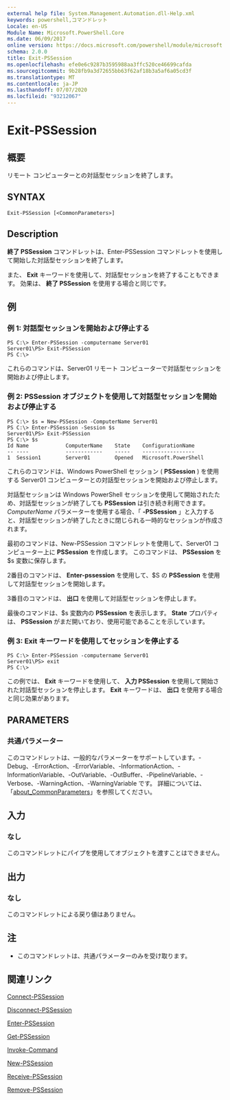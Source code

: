```yaml
---
external help file: System.Management.Automation.dll-Help.xml
keywords: powershell,コマンドレット
Locale: en-US
Module Name: Microsoft.PowerShell.Core
ms.date: 06/09/2017
online version: https://docs.microsoft.com/powershell/module/microsoft.powershell.core/exit-pssession?view=powershell-5.1&WT.mc_id=ps-gethelp
schema: 2.0.0
title: Exit-PSSession
ms.openlocfilehash: efe0e6c9287b3595988aa3ffc520ce46699cafda
ms.sourcegitcommit: 9b28fb9a3d72655bb63f62af18b3a5af6a05cd3f
ms.translationtype: MT
ms.contentlocale: ja-JP
ms.lasthandoff: 07/07/2020
ms.locfileid: "93212067"
---
```

# Exit-PSSession

## 概要
リモート コンピューターとの対話型セッションを終了します。

## SYNTAX

```
Exit-PSSession [<CommonParameters>]
```

## Description
**終了 PSSession** コマンドレットは、Enter-PSSession コマンドレットを使用して開始した対話型セッションを終了します。

また、 **Exit** キーワードを使用して、対話型セッションを終了することもできます。
効果は、 **終了 PSSession** を使用する場合と同じです。

## 例

### 例 1: 対話型セッションを開始および停止する

```
PS C:\> Enter-PSSession -computername Server01
Server01\PS> Exit-PSSession
PS C:\>
```

これらのコマンドは、Server01 リモート コンピューターで対話型セッションを開始および停止します。

### 例 2: PSSession オブジェクトを使用して対話型セッションを開始および停止する

```
PS C:\> $s = New-PSSession -ComputerName Server01
PS C:\> Enter-PSSession -Session $s
Server01\PS> Exit-PSSession
PS C:\> $s
Id Name            ComputerName    State    ConfigurationName
-- ----            ------------    -----    -----------------
1  Session1        Server01        Opened   Microsoft.PowerShell
```

これらのコマンドは、Windows PowerShell セッション ( **PSSession** ) を使用する Server01 コンピューターとの対話型セッションを開始および停止します。

対話型セッションは Windows PowerShell セッションを使用して開始されたため、対話型セッションが終了しても **PSSession** は引き続き利用できます。
*ComputerName* パラメーターを使用する場合、「 **-PSSession** 」と入力すると、対話型セッションが終了したときに閉じられる一時的なセッションが作成されます。

最初のコマンドは、New-PSSession コマンドレットを使用して、Server01 コンピューター上に **PSSession** を作成します。
このコマンドは、 **PSSession** を $s 変数に保存します。

2番目のコマンドは、 **Enter-pssession** を使用して、$S の **PSSession** を使用して対話型セッションを開始します。

3番目のコマンドは、 **出口** を使用して対話型セッションを停止します。

最後のコマンドは、$s 変数内の **PSSession** を表示します。
**State** プロパティは、 **PSSession** がまだ開いており、使用可能であることを示しています。

### 例 3: Exit キーワードを使用してセッションを停止する

```
PS C:\> Enter-PSSession -computername Server01
Server01\PS> exit
PS C:\>
```

この例では、 **Exit** キーワードを使用して、 **入力 PSSession** を使用して開始された対話型セッションを停止します。
**Exit** キーワードは、 **出口** を使用する場合と同じ効果があります。

## PARAMETERS

### 共通パラメーター
このコマンドレットは、一般的なパラメーターをサポートしています。-Debug、-ErrorAction、-ErrorVariable、-InformationAction、-InformationVariable、-OutVariable、-OutBuffer、-PipelineVariable、-Verbose、-WarningAction、-WarningVariable です。 詳細については、「[about_CommonParameters](https://go.microsoft.com/fwlink/?LinkID=113216)」を参照してください。

## 入力

### なし
このコマンドレットにパイプを使用してオブジェクトを渡すことはできません。

## 出力

### なし
このコマンドレットによる戻り値はありません。

## 注

* このコマンドレットは、共通パラメーターのみを受け取ります。


## 関連リンク

[Connect-PSSession](Connect-PSSession.md)

[Disconnect-PSSession](Disconnect-PSSession.md)

[Enter-PSSession](Enter-PSSession.md)

[Get-PSSession](Get-PSSession.md)

[Invoke-Command](Invoke-Command.md)

[New-PSSession](New-PSSession.md)

[Receive-PSSession](Receive-PSSession.md)

[Remove-PSSession](Remove-PSSession.md)
